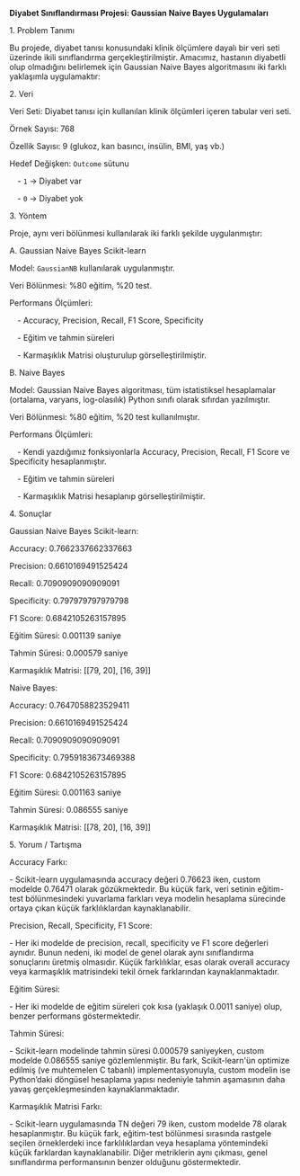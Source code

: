 ﻿
**Diyabet Sınıflandırması Projesi: Gaussian Naive Bayes Uygulamaları**

1\. Problem Tanımı

Bu projede, diyabet tanısı konusundaki klinik ölçümlere dayalı bir veri seti üzerinde ikili sınıflandırma gerçekleştirilmiştir. Amacımız, hastanın diyabetli olup olmadığını belirlemek için Gaussian Naive Bayes algoritmasını iki farklı yaklaşımla uygulamaktır:

2\. Veri

Veri Seti: Diyabet tanısı için kullanılan klinik ölçümleri içeren tabular veri seti.

Örnek Sayısı: 768

Özellik Sayısı: 9 (glukoz, kan basıncı, insülin, BMI, yaş vb.)

Hedef Değişken: `Outcome` sütunu  

`  `- `1` → Diyabet var  

`  `- `0` → Diyabet yok

3\. Yöntem

Proje, aynı veri bölünmesi kullanılarak iki farklı şekilde uygulanmıştır:

A. Gaussian Naive Bayes Scikit-learn

Model: `GaussianNB` kullanılarak uygulanmıştır.

Veri Bölünmesi: %80 eğitim, %20 test.

Performans Ölçümleri:  

`  `- Accuracy, Precision, Recall, F1 Score, Specificity

`  `- Eğitim ve tahmin süreleri 

`  `- Karmaşıklık Matrisi oluşturulup görselleştirilmiştir.

B. Naive Bayes

Model: Gaussian Naive Bayes algoritması, tüm istatistiksel hesaplamalar (ortalama, varyans, log-olasılık) Python sınıfı olarak sıfırdan yazılmıştır.

Veri Bölünmesi: %80 eğitim, %20 test kullanılmıştır.

Performans Ölçümleri:  

`  `- Kendi yazdığımız fonksiyonlarla Accuracy, Precision, Recall, F1 Score ve Specificity hesaplanmıştır.

`  `- Eğitim ve tahmin süreleri 

`  `- Karmaşıklık Matrisi hesaplanıp görselleştirilmiştir.

4\. Sonuçlar

Gaussian Naive Bayes Scikit-learn:

Accuracy: 0.7662337662337663  

Precision: 0.6610169491525424  

Recall: 0.7090909090909091  

Specificity: 0.797979797979798  

F1 Score: 0.6842105263157895  

Eğitim Süresi: 0.001139 saniye  

Tahmin Süresi: 0.000579 saniye  

Karmaşıklık Matrisi: [[79, 20], [16, 39]]

Naive Bayes:

Accuracy: 0.7647058823529411  

Precision: 0.6610169491525424  

Recall: 0.7090909090909091  

Specificity: 0.7959183673469388  

F1 Score: 0.6842105263157895  

Eğitim Süresi: 0.001163 saniye  

Tahmin Süresi: 0.086555 saniye  

Karmaşıklık Matrisi: [[78, 20], [16, 39]]


5\. Yorum / Tartışma

Accuracy Farkı:  

\- Scikit-learn uygulamasında accuracy değeri 0.76623 iken, custom modelde 0.76471 olarak gözükmektedir. Bu küçük fark, veri setinin eğitim-test bölünmesindeki yuvarlama farkları veya modelin hesaplama sürecinde ortaya çıkan küçük farklılıklardan kaynaklanabilir.

Precision, Recall, Specificity, F1 Score:  

\- Her iki modelde de precision, recall, specificity ve F1 score değerleri aynıdır. Bunun nedeni, iki model de genel olarak aynı sınıflandırma sonuçlarını üretmiş olmasıdır. Küçük farklılıklar, esas olarak overall accuracy veya karmaşıklık matrisindeki tekil örnek farklarından kaynaklanmaktadır.

Eğitim Süresi:  

\- Her iki modelde de eğitim süreleri çok kısa (yaklaşık 0.0011 saniye) olup, benzer performans göstermektedir.

Tahmin Süresi:  

\- Scikit-learn modelinde tahmin süresi 0.000579 saniyeyken, custom modelde 0.086555 saniye gözlemlenmiştir. Bu fark, Scikit-learn'ün optimize edilmiş (ve muhtemelen C tabanlı) implementasyonuyla, custom modelin ise Python’daki döngüsel hesaplama yapısı nedeniyle tahmin aşamasının daha yavaş gerçekleşmesinden kaynaklanmaktadır.

Karmaşıklık Matrisi Farkı:  

\- Scikit-learn uygulamasında TN değeri 79 iken, custom modelde 78 olarak hesaplanmıştır. Bu küçük fark, eğitim-test bölünmesi sırasında rastgele seçilen örneklerdeki ince farklılıklardan veya hesaplama yöntemindeki küçük farklardan kaynaklanabilir. Diğer metriklerin aynı çıkması, genel sınıflandırma performansının benzer olduğunu göstermektedir.


